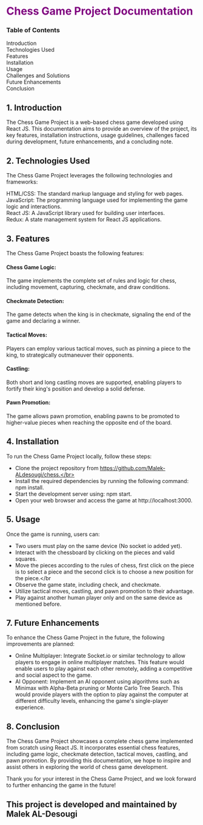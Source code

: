 <h1 style="color:purple;"> Chess Game Project Documentation</h1>

<h3>Table of Contents</h3>
Introduction </br>
Technologies Used </br>
Features </br>
Installation </br>
Usage </br>
Challenges and Solutions </br>
Future Enhancements </br>
Conclusion </br>

 <h2>1. Introduction</h2> 
The Chess Game Project is a web-based chess game developed using React JS. This documentation aims to provide an overview of the project, its key features, installation instructions, usage guidelines, challenges faced during development, future enhancements, and a concluding note.

<h2>2. Technologies Used</h2>
The Chess Game Project leverages the following technologies and frameworks:

HTML/CSS: The standard markup language and styling for web pages. </br>
JavaScript: The programming language used for implementing the game logic and interactions.</br>
React JS: A JavaScript library used for building user interfaces.</br>
Redux: A state management system for React JS applications.</br>

<h2>3. Features</h2> 
The Chess Game Project boasts the following features:

<h4>Chess Game Logic:</h4> The game implements the complete set of rules and logic for chess, including movement, capturing, checkmate, and draw conditions.</br>
<h4>Checkmate Detection:</h4> The game detects when the king is in checkmate, signaling the end of the game and declaring a winner.</br>
<h4>Tactical Moves:</h4> Players can employ various tactical moves, such as pinning a piece to the king, to strategically outmaneuver their opponents.</br>
<h4>Castling:</h4> Both short and long castling moves are supported, enabling players to fortify their king's position and develop a solid defense.</br>
<h4>Pawn Promotion:</h4> The game allows pawn promotion, enabling pawns to be promoted to higher-value pieces when reaching the opposite end of the board.</br>
<h2>4. Installation</h2> 
To run the Chess Game Project locally, follow these steps:

- Clone the project repository from https://github.com/Malek-ALdesougi/chess.</br>
- Install the required dependencies by running the following command: npm install.</br>
- Start the development server using: npm start. </br>
- Open your web browser and access the game at http://localhost:3000.</br>

<h2>5. Usage</h2>
Once the game is running, users can:

- Two users must play on the same device (No socket io added yet). </br>
- Interact with the chessboard by clicking on the pieces and valid squares.</br>
- Move the pieces according to the rules of chess, first click on the piece is to select a piece and the second click is to choose a new position for the piece.</br
- Observe the game state, including check, and checkmate.</br>
-  Utilize tactical moves, castling, and pawn promotion to their advantage.</br>
- Play against another human player only and on the same device as mentioned before.</br>

<h2>7. Future Enhancements </h2>
To enhance the Chess Game Project in the future, the following improvements are planned:

- Online Multiplayer: Integrate Socket.io or similar technology to allow players to engage in online multiplayer matches. This feature would enable users to play against each other remotely, adding a competitive and social aspect to the game.
- AI Opponent: Implement an AI opponent using algorithms such as Minimax with Alpha-Beta pruning or Monte Carlo Tree Search. This would provide players with the option to play against the computer at different difficulty levels, enhancing the game's single-player experience.


<h2>8. Conclusion</h2>
The Chess Game Project showcases a complete chess game implemented from scratch using React JS. It incorporates essential chess features, including game logic, checkmate detection, tactical moves, castling, and pawn promotion. By providing this documentation, we hope to inspire and assist others in exploring the world of chess game development.

Thank you for your interest in the Chess Game Project, and we look forward to further enhancing the game in the future!

<h2>This project is developed and maintained by Malek AL-Desougi</h2>
